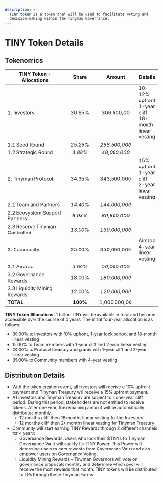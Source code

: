 ```yaml
---
description: >-
  TINY token is a token that will be used to facilitate voting and
  decision-making within the Tinyman Governance.
---
```


# TINY Token Details

## Tokenomics

<table><thead><tr><th width="289">TINY Token - Allocations</th><th width="111" align="center">Share</th><th width="135" align="center">Amount</th><th>Details</th></tr></thead><tbody><tr><td>1. Investors</td><td align="center">30.65%</td><td align="center">306,500,00</td><td>10-12% upfront <br>1-year cliff <br>18-month linear vesting</td></tr><tr><td>1.1 Seed Round</td><td align="center"><em>25.25%</em></td><td align="center"><em>258,500,000</em></td><td></td></tr><tr><td>1.2 Strategic Round</td><td align="center"><em>4.80%</em></td><td align="center"><em>48,000,000</em></td><td></td></tr><tr><td>2. Tinyman Protocol</td><td align="center">34.35%</td><td align="center">343,500,000</td><td>15% upfront <br>1-year cliff <br>2-year linear vesting</td></tr><tr><td>2.1 Team and Partners</td><td align="center"><em>14.40%</em></td><td align="center"><em>144,000,000</em></td><td></td></tr><tr><td>2.2 Ecosystem Support Partners</td><td align="center"><em>6.95%</em></td><td align="center"><em>69,500,000</em></td><td></td></tr><tr><td>2.3 Reserve Tinyman Controlled</td><td align="center"><em>13.00%</em></td><td align="center"><em>130,000,000</em></td><td></td></tr><tr><td>3. Community</td><td align="center">35.00%</td><td align="center">350,000,000</td><td>Airdrop<br>4-year linear vesting</td></tr><tr><td>3.1 Airdrop</td><td align="center">5.00%</td><td align="center"><em>50,000,000</em></td><td></td></tr><tr><td>3.2 Governance Rewards</td><td align="center">18.00%</td><td align="center"><em>180,000,000</em></td><td></td></tr><tr><td>3.3 Liquidity Mining Rewards</td><td align="center">12.00%</td><td align="center"><em>120,000,000</em></td><td></td></tr><tr><td><strong>TOTAL</strong></td><td align="center"><strong>100%</strong></td><td align="center">1,000,000,00</td><td></td></tr></tbody></table>

**TINY Token Allocations**: 1 billion TINY will be available in total and become accessible over the course of 4 years. The initial four-year allocation is as follows:

* 30.00% to Investors with 10% upfront, 1-year lock period, and 18-month linear vesting
* 15.00% to Team members with 1-year cliff and 2-year linear vesting
* 20.00% to Protocol treasury and grants with 1-year cliff and 2-year linear vesting
* 35.00% to Community members with 4-year vesting

## Distribution Details

* With the token creation event, all investors will receive a 10% upfront payment and Tinyman Treasury will receive a 15% upfront payment.
* All investors and Tinyman Treasury are subject to a one-year cliff period. During this period, stakeholders are not entitled to receive tokens. After one year, the remaining amount will be automatically distributed monthly.
  * 12 months cliff, then 18 months linear vesting for the Investors
  * 12 months cliff, then 24 months linear vesting for Tinyman Treasury
* Community will start earning TINY Rewards through 2 different channels for 4 years:
  * Governance Rewards: Users who lock their $TINYs to Tinyman Governance Vault will qualify for TINY Power. This Power will determine users to earn rewards from Governance Vault and also empower users on Governance Voting.
  * Liquidity Mining Rewards – Tinyman Governors will vote on governance proposals monthly and determine which pool will receive the most rewards that month. TINY tokens will be distributed to LPs through these Tinyman Farms.




